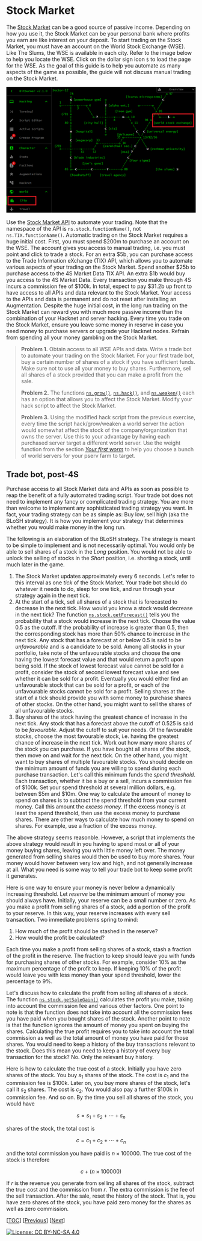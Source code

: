# Stock Market

The
[Stock Market](https://bitburner-official.readthedocs.io/en/latest/basicgameplay/stockmarket.html)
can be a good source of passive income. Depending on how you use it, the Stock
Market can be your personal bank where profits you earn are like interest on
your deposit. To start trading on the Stock Market, you must have an account on
the World Stock Exchange (WSE). Like The Slums, the WSE is available in each
city. Refer to the image below to help you locate the WSE. Click on the dollar
sign icon `$` to load the page for the WSE. As the goal of this guide is to help
you automate as many aspects of the game as possible, the guide will not discuss
manual trading on the Stock Market.

![World Stock Exchange](image/stock-market.png "World Stock Exchange")

Use the
[Stock Market API](https://github.com/bitburner-official/bitburner-src/blob/dev/markdown/bitburner.tix.md)
to automate your trading. Note that the namespace of the API is
`ns.stock.functionName()`, not `ns.TIX.functionName()`. Automatic trading on the
Stock Market requires a huge initial cost. First, you must spend $200m to
purchase an account on the WSE. The account gives you access to manual trading,
i.e. you must point and click to trade a stock. For an extra $5b, you can
purchase access to the Trade Information eXchange (TIX) API, which allows you to
automate various aspects of your trading on the Stock Market. Spend another $25b
to purchase access to the 4S Market Data TIX API. An extra $1b would buy you
access to the 4S Market Data. Every transaction you make through 4S incurs a
commission fee of $100k. In total, expect to pay $31.2b up front to have access
to all APIs and data relevant to the Stock Market. Your access to the APIs and
data is permanent and do not reset after installing an Augmentation. Despite the
huge initial cost, in the long run trading on the Stock Market can reward you
with much more passive income than the combination of your Hacknet and server
hacking. Every time you trade on the Stock Market, ensure you leave some money
in reserve in case you need money to purchase servers or upgrade your Hacknet
nodes. Refrain from spending all your money gambling on the Stock Market.

> **Problem 1.** Obtain access to all WSE APIs and data. Write a trade bot to
> automate your trading on the Stock Market. For your first trade bot, buy a
> certain number of shares of a stock if you have sufficient funds. Make sure
> not to use all your money to buy shares. Furthermore, sell all shares of a
> stock provided that you can make a profit from the sale.
>
> **Problem 2.** The functions
> [`ns.grow()`](https://github.com/bitburner-official/bitburner-src/blob/dev/markdown/bitburner.ns.grow.md),
> [`ns.hack()`](https://github.com/bitburner-official/bitburner-src/blob/dev/markdown/bitburner.ns.hack.md),
> and
> [`ns.weaken()`](https://github.com/bitburner-official/bitburner-src/blob/dev/markdown/bitburner.ns.weaken.md)
> each has an option that allows you to affect the Stock Market. Modify your
> hack script to affect the Stock Market.
>
> **Problem 3.** Using the modified hack script from the previous exercise,
> every time the script hack/grow/weaken a world server the action would
> somewhat affect the stock of the company/organization that owns the server.
> Use this to your advantage by having each purchased server target a different
> world server. Use the weight function from the section
> [_Your first worm_](reboot.md#your-first-worm) to help you choose a bunch of
> world servers for your pserv farm to target.

## Trade bot, post-4S

Purchase access to all Stock Market data and APIs as soon as possible to reap
the benefit of a fully automated trading script. Your trade bot does not need to
implement any fancy or complicated trading strategy. You are more than welcome
to implement any sophisticated trading strategy you want. In fact, your trading
strategy can be as simple as: Buy low, sell high (aka the BLoSH strategy). It is
how you implement your strategy that determines whether you would make money in
the long run.

The following is an elaboration of the BLoSH strategy. The strategy is meant to
be simple to implement and is not necessarily optimal. You would only be able to
sell shares of a stock in the _Long_ position. You would not be able to unlock
the selling of stocks in the _Short_ position, i.e. shorting a stock, until much
later in the game.

1. The Stock Market updates approximately every 6 seconds. Let's refer to this
   interval as one _tick_ of the Stock Market. Your trade bot should do whatever
   it needs to do, sleep for one tick, and run through your strategy again in
   the next tick.
1. At the start of a tick, sell all shares of a stock that is forecasted to
   decrease in the next tick. How would you know a stock would decrease in the
   next tick? The function
   [`ns.stock.getForecast()`](https://github.com/bitburner-official/bitburner-src/blob/stable/markdown/bitburner.tix.getforecast.md)
   tells you the probability that a stock would increase in the next tick.
   Choose the value 0.5 as the cutoff. If the probability of increase is greater
   than 0.5, then the corresponding stock has more than 50% chance to increase
   in the next tick. Any stock that has a forecast at or below 0.5 is said to be
   _unfavourable_ and is a candidate to be sold. Among all stocks in your
   portfolio, take note of the unfavourable stocks and choose the one having the
   lowest forecast value and that would return a profit upon being sold. If the
   stock of lowest forecast value cannot be sold for a profit, consider the
   stock of second lowest forecast value and see whether it can be sold for a
   profit. Eventually you would either find an unfavourable stock that can be
   sold for a profit, or each of the unfavourable stocks cannot be sold for a
   profit. Selling shares at the start of a tick should provide you with some
   money to purchase shares of other stocks. On the other hand, you might want
   to sell the shares of all unfavourable stocks.
1. Buy shares of the stock having the greatest chance of increase in the next
   tick. Any stock that has a forecast above the cutoff of 0.525 is said to be
   _favourable_. Adjust the cutoff to suit your needs. Of the favourable stocks,
   choose the most favourable stock, i.e. having the greatest chance of increase
   in the next tick. Work out how many more shares of the stock you can
   purchase. If you have bought all shares of the stock, then move on and wait
   for the next tick. On the other hand, you might want to buy shares of
   multiple favourable stocks. You should decide on the minimum amount of funds
   you are willing to spend during each purchase transaction. Let's call this
   minimum funds the _spend threshold_. Each transaction, whether it be a buy or
   a sell, incurs a commission fee of $100k. Set your spend threshold at several
   million dollars, e.g. between $5m and $10m. One way to calculate the amount
   of money to spend on shares is to subtract the spend threshold from your
   current money. Call this amount the _excess money_. If the excess money is at
   least the spend threshold, then use the excess money to purchase shares.
   There are other ways to calculate how much money to spend on shares. For
   example, use a fraction of the excess money.

The above strategy seems reasonble. However, a script that implements the above
strategy would result in you having to spend most or all of your money buying
shares, leaving you with little money left over. The money generated from
selling shares would then be used to buy more shares. Your money would hover
between very low and high, and not generally increase at all. What you need is
some way to tell your trade bot to keep some profit it generates.

Here is one way to ensure your money is never below a dynamically increasing
threshold. Let _reserve_ be the minimum amount of money you should always have.
Initially, your reserve can be a small number or zero. As you make a profit from
selling shares of a stock, add a portion of the profit to your reserve. In this
way, your reserve increases with every sell transaction. Two immediate problems
spring to mind:

1. How much of the profit should be stashed in the reserve?
1. How would the profit be calculated?

Each time you make a profit from selling shares of a stock, stash a fraction of
the profit in the reserve. The fraction to keep should leave you with funds for
purchasing shares of other stocks. For example, consider 10% as the maximum
percentage of the profit to keep. If keeping 10% of the profit would leave you
with less money than your spend threshold, lower the percentage to 9%.

Let's discuss how to calculate the profit from selling all shares of a stock.
The function
[`ns.stock.getSaleGain()`](https://github.com/bitburner-official/bitburner-src/blob/stable/markdown/bitburner.tix.getsalegain.md)
calculates the profit you make, taking into account the commission fee and
various other factors. One point to note is that the function does not take into
account all the commission fees you have paid when you bought shares of the
stock. Another point to note is that the function ignores the amount of money
you spent on buying the shares. Calculating the true profit requires you to take
into account the total commission as well as the total amount of money you have
paid for those shares. You would need to keep a history of the buy transactions
relevant to the stock. Does this mean you need to keep a history of every buy
transaction for the stock? No. Only the relevant buy history.

Here is how to calculate the true cost of a stock. Initially you have zero
shares of the stock. You buy $s_1$ shares of the stock. The cost is $c_1$ and
the commission fee is \$100k. Later on, you buy more shares of the stock, let's
call it $s_2$ shares. The cost is $c_2$. You would also pay a further \$100k in
commission fee. And so on. By the time you sell all shares of the stock, you
would have

```math
s = s_1 + s_2 + \cdots + s_n
```

shares of the stock, the total cost is

```math
c = c_1 + c_2 + \cdots + c_n
```

and the total commission you have paid is $n \times 100000$. The true cost of
the stock is therefore

```math
c + (n \times 100000)
```

If $r$ is the revenue you generate from selling all shares of the stock,
subtract the true cost and the commission from $r$. The extra commission is the
fee of the sell transaction. After the sale, reset the history of the stock.
That is, you have zero shares of the stock, you have paid zero money for the
shares as well as zero commission.

[[TOC](README.md "Table of Contents")]
[[Previous](faction.md "Faction progression")]
[[Next](misc.md "Miscellaneous topics")]

[![License: CC BY-NC-SA 4.0](https://img.shields.io/badge/License-CC%20BY--NC--SA%204.0-blue.svg)](http://creativecommons.org/licenses/by-nc-sa/4.0/)
